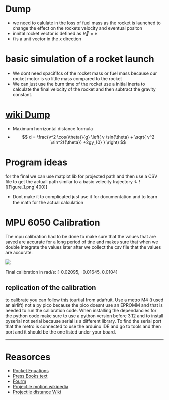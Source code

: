 # Dump
- we need to calulate in the loss of fuel mass as the rocket is launched to change the effect on the rockets velocity and eventual positon
-  innital rocket vector is defined as $\vec{V} = v$
- $\hat{i}$ is a unit vector in the x direction 

#  basic simulation of a rocket launch
 - We dont need spacififcs of the rocket mass or fuel mass because our rocket motor is so little mass compared to the rocket
 - We can just use the burn time of the rocket use a initial inerta to calculate the final velocity of the rocket and then subtract the gravity constant. 


# [wiki Dump](https://en.wikipedia.org/wiki/Projectile_motion)
  - Maximum horrizontal distance formula
-  $$ d = \frac{v^2 \cos(\theta)}{g} \left( v \sin{\theta} +  \sqrt{ v^2 \sin^2({\theta}) +2gy_{0} } \right) $$
  
  
  
# Program ideas
for the final we can use matplot lib for projected path and then use a CSV file to get the actuall path similar to a basic velecity trajectory $\downarrow$
![[Figure_1.png|400]]


- Dont make it to complicated just use it for documentation and to learn the math for the actual calculation



# MPU 6050 Calibration
The mpu calibration had to be done to make sure that the values that are saved are accurate for a long period of tine and makes sure that when we double integrate the values later after we collect the csv file that the values are accurate.

<img src = "https://github.com/Pweder69/SMORT/blob/main/docs/Images/Images/Final%20Calibration.png">

Final calibration in rad/s: [-0.02095, -0.01645, 0.0104]


## replication of the calibration
to calibrate you can follow [this](https://cdn-learn.adafruit.com/downloads/pdf/adafruit-sensorlab-magnetometer-calibration.pdf) tourtial from adafruit. Use a metro M4 (i used an airlift) not a py pico because the pico doesnt use an EPROMM and that is needed to run the calibration code. When installing the dependancies for the python code make sure to use a python version before 3.12 and to install pyserial not serial because serial is a different library. To find the serial port that the metro is connected to use the arduino IDE and go to tools and then port and it should be the one listed under your board.


---
# Reasorces

- [Rocket Equations](https://www.grc.nasa.gov/WWW/K-12/rocket/rktpow.html)
- <a href="https://pressbooks.online.ucf.edu/osuniversityphysics/chapter/9-7-rocket-propulsion/#:~:text=mim).-,%CE%94%20v%20%3D%20u%20ln%20(%20m%20i%20m%20)%20.,m0%20down%20to%20m.">Press Books text</a>
- [Fourm](https://www.physicsforums.com/threads/how-to-calculate-the-trajectory-of-a-mortar-round.293783/)
- [Projectile motion wikipedia](https://en.wikipedia.org/wiki/Projectile_motion#Trajectory_of_a_projectile_with_air_resistance)
- [Projectile distance Wiki](https://en.wikipedia.org/wiki/Range_of_a_projectile)